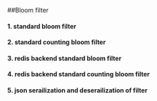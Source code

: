 ##Bloom filter 

#### 1. standard bloom filter
#### 2. standard counting bloom filter
#### 3. redis backend standard bloom filter
#### 4. redis backend standard counting bloom filter
#### 5. json serailization and deserailization of filter
